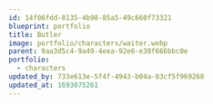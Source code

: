 ```yaml
---
id: 14f06fdd-8135-4b98-85a5-49c660f73321
blueprint: portfolio
title: Butler
image: portfolio/characters/waiter.webp
parent: 9aa3d5c4-9a49-4eea-92e6-e38f666bbc0e
portfolio:
  - characters
updated_by: 733e613e-5f4f-4943-b04a-83cf5f969268
updated_at: 1693075261
---
```

